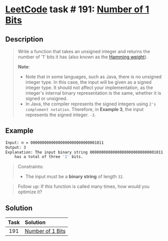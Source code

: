 # [LeetCode][leetcode] task # 191: [Number of 1 Bits][task]

Description
-----------

> Write a function that takes an unsigned integer and returns
> the number of '1' bits it has (also known as the [Hamming weight][hamming]).
> 
> **Note**:
> * Note that in some languages, such as Java, there is no unsigned integer type.
> In this case, the input will be given as a signed integer type.
> It should not affect your implementation, as the integer's internal
> binary representation is the same, whether it is signed or unsigned.
> * In Java, the compiler represents the signed integers using
> `2's complement notation`. Therefore, in **Example 3**,
> the input represents the signed integer. `-3`.

Example
-------

```sh
Input: n = 00000000000000000000000000001011
Output: 3
Explanation: The input binary string 00000000000000000000000000001011
    has a total of three '1' bits.
```

> Constraints:
> * The input must be a **binary string** of length `32`.

> Follow up:
> If this function is called many times, how would you optimize it?

Solution
--------

| Task | Solution                     |
|:----:|:-----------------------------|
| 191  | [Number of 1 Bits][solution] |


[leetcode]: <http://leetcode.com/>
[task]: <https://leetcode.com/problems/number-of-1-bits/>
[solution]: <https://github.com/wellaxis/praxis-leetcode/blob/main/src/main/java/com/witalis/praxis/leetcode/task/h2/p191/option/Practice.java>
[hamming]: <https://en.wikipedia.org/wiki/Hamming_weight>